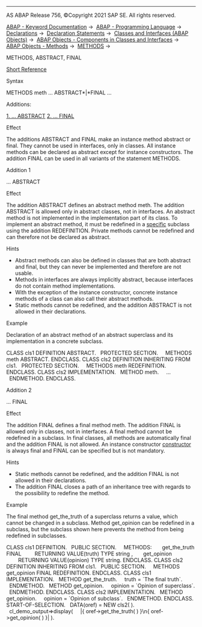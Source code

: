   

* * *

AS ABAP Release 756, ©Copyright 2021 SAP SE. All rights reserved.

[ABAP - Keyword Documentation](javascript:call_link\('abenabap.htm'\)) →  [ABAP - Programming Language](javascript:call_link\('abenabap_reference.htm'\)) →  [Declarations](javascript:call_link\('abendeclarations.htm'\)) →  [Declaration Statements](javascript:call_link\('abenabap_declarations.htm'\)) →  [Classes and Interfaces (ABAP Objects)](javascript:call_link\('abenclasses_and_interfaces.htm'\)) →  [ABAP Objects - Components in Classes and Interfaces](javascript:call_link\('abenclass_ifac_components.htm'\)) →  [ABAP Objects - Methods](javascript:call_link\('abenmethods.htm'\)) →  [METHODS](javascript:call_link\('abapmethods.htm'\)) → 

METHODS, ABSTRACT, FINAL

[Short Reference](javascript:call_link\('abapmethods_shortref.htm'\))

Syntax

METHODS meth ... ABSTRACT*|*FINAL ...

Additions:

[1\. ... ABSTRACT](#!ABAP_ADDITION_1@1@)
[2\. ... FINAL](#!ABAP_ADDITION_2@2@)

Effect

The additions ABSTRACT and FINAL make an instance method abstract or final. They cannot be used in interfaces, only in classes. All instance methods can be declared as abstract except for instance constructors. The addition FINAL can be used in all variants of the statement METHODS.

Addition 1   

... ABSTRACT

Effect

The addition ABSTRACT defines an abstract method meth. The addition ABSTRACT is allowed only in abstract classes, not in interfaces. An abstract method is not implemented in the implementation part of its class. To implement an abstract method, it must be redefined in a [specific](javascript:call_link\('abenconcrete_glosry.htm'\) "Glossary Entry") subclass using the addition REDEFINITION. Private methods cannot be redefined and can therefore not be declared as abstract.

Hints

-   Abstract methods can also be defined in classes that are both abstract and final, but they can never be implemented and therefore are not usable.
-   Methods in interfaces are always implicitly abstract, because interfaces do not contain method implementations.
-   With the exception of the instance constructor, concrete instance methods of a class can also call their abstract methods.
-   Static methods cannot be redefined, and the addition ABSTRACT is not allowed in their declarations.

Example

Declaration of an abstract method of an abstract superclass and its implementation in a concrete subclass.

CLASS cls1 DEFINITION ABSTRACT.
  PROTECTED SECTION.
    METHODS meth ABSTRACT.
ENDCLASS.
CLASS cls2 DEFINITION INHERITING FROM cls1.
  PROTECTED SECTION.
    METHODS meth REDEFINITION.
ENDCLASS.
CLASS cls2 IMPLEMENTATION.
  METHOD meth.
    ...
  ENDMETHOD.
ENDCLASS.

Addition 2   

... FINAL

Effect

The addition FINAL defines a final method meth. The addition FINAL is allowed only in classes, not in interfaces. A final method cannot be redefined in a subclass. In final classes, all methods are automatically final and the addition FINAL is not allowed. An instance constructor [constructor](javascript:call_link\('abapmethods_constructor.htm'\)) is always final and FINAL can be specified but is not mandatory.

Hints

-   Static methods cannot be redefined, and the addition FINAL is not allowed in their declarations.
-   The addition FINAL closes a path of an inheritance tree with regards to the possibility to redefine the method.

Example

The final method get\_the\_truth of a superclass returns a value, which cannot be changed in a subclass. Method get\_opinion can be redefined in a subclass, but the subclass shown here prevents the method from being redefined in subclasses.

CLASS cls1 DEFINITION.
  PUBLIC SECTION.
    METHODS:
      get\_the\_truth FINAL
        RETURNING VALUE(truth) TYPE string ,
      get\_opinion
        RETURNING VALUE(opinion) TYPE string.
ENDCLASS.
CLASS cls2 DEFINITION INHERITING FROM cls1.
  PUBLIC SECTION.
    METHODS get\_opinion FINAL REDEFINITION.
ENDCLASS.
CLASS cls1 IMPLEMENTATION.
  METHOD get\_the\_truth.
    truth = \`The final truth\`.
  ENDMETHOD.
  METHOD get\_opinion.
    opinion = \`Opinion of superclass\`.
  ENDMETHOD.
ENDCLASS.
CLASS cls2 IMPLEMENTATION.
  METHOD get\_opinion.
    opinion = \`Opinion of subclass\`.
  ENDMETHOD.
ENDCLASS.
START-OF-SELECTION.
  DATA(oref) = NEW cls2( ).
  cl\_demo\_output=>display(
    |{ oref->get\_the\_truth( ) }\\n{ oref->get\_opinion( ) }| ).